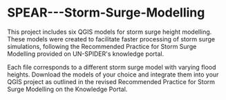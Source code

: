 # SPEAR---Storm-Surge-Modelling

This project includes six QGIS models for storm surge height modelling. These models were created to facilitate faster processing of storm surge simulations, following the Recommended Practice for Storm Surge Modelling provided on UN-SPIDER's knowledge portal.

Each file corresponds to a different storm surge model with varying flood heights. Download the models of your choice and integrate them into your QGIS project as outlined in the revised Recommended Practice for Storm Surge Modelling on the Knowledge Portal.
